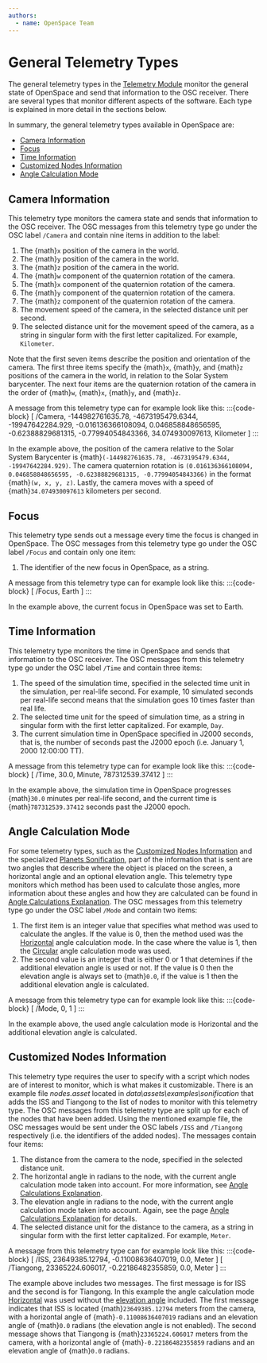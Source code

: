 ```yaml
---
authors:
  - name: OpenSpace Team
---
```


# General Telemetry Types
The general telemetry types in the [Telemetry Module](index.md) monitor the general state of OpenSpace and send that information to the OSC receiver. There are several types that monitor different aspects of the software. Each type is explained in more detail in the sections below.

In summary, the general telemetry types available in OpenSpace are:
- [Camera Information](#camera-information)
- [Focus](#focus)
- [Time Information](#time-information)
- [Customized Nodes Information](#customized-nodes-information)
- [Angle Calculation Mode](#angle-calculation-mode)

## Camera Information
This telemetry type monitors the camera state and sends that information to the OSC receiver. The OSC messages from this telemetry type go under the OSC label `/Camera` and contain nine items in addition to the label:

  1. The {math}`x` position of the camera in the world.
  1. The {math}`y` position of the camera in the world.
  1. The {math}`z` position of the camera in the world.
  1. The {math}`w` component of the quaternion rotation of the camera.
  1. The {math}`x` component of the quaternion rotation of the camera.
  1. The {math}`y` component of the quaternion rotation of the camera.
  1. The {math}`z` component of the quaternion rotation of the camera.
  1. The movement speed of the camera, in the selected distance unit per second.
  1. The selected distance unit for the movement speed of the camera, as a string in singular form with the first letter capitalized. For example, `Kilometer`.

Note that the first seven items describe the position and orientation of the camera. The first three items specify the {math}`x`, {math}`y`, and {math}`z` positions of the camera in the world, in relation to the Solar System barycenter. The next four items are the quaternion rotation of the camera in the order of {math}`w`, {math}`x`, {math}`y`, and {math}`z`.

A message from this telemetry type can for example look like this:
:::{code-block}
[ /Camera, -144982761635.78, -4673195479.6344, -19947642284.929, -0.016136366108094, 0.046858848656595, -0.62388829681315, -0.77994054843366, 34.074930097613, Kilometer ]
:::

In the example above, the position of the camera relative to the Solar System Barycenter is {math}`(-144982761635.78, -4673195479.6344, -19947642284.929)`. The camera quaternion rotation is `(0.016136366108094, 0.046858848656595, -0.62388829681315, -0.77994054843366)` in the format {math}`(w, x, y, z)`. Lastly, the camera moves with a speed of {math}`34.074930097613` kilometers per second.

## Focus
This telemetry type sends out a message every time the focus is changed in OpenSpace. The OSC messages from this telemetry type go under the OSC label `/Focus` and contain only one item:

  1. The identifier of the new focus in OpenSpace, as a string.

A message from this telemetry type can for example look like this:
:::{code-block}
[ /Focus, Earth ]
:::

In the example above, the current focus in OpenSpace was set to Earth.

## Time Information
This telemetry type monitors the time in OpenSpace and sends that information to the OSC receiver. The OSC messages from this telemetry type go under the OSC label `/Time` and contain three items:

  1. The speed of the simulation time, specified in the selected time unit in the simulation, per real-life second. For example, 10 simulated seconds per real-life second means that the simulation goes 10 times faster than real life.
  1. The selected time unit for the speed of simulation time, as a string in singular form with the first letter capitalized. For example, `Day`.
  1. The current simulation time in OpenSpace specified in J2000 seconds, that is, the number of seconds past the J2000 epoch (i.e. January 1, 2000 12:00:00 TT).

A message from this telemetry type can for example look like this:
:::{code-block}
[ /Time, 30.0, Minute, 787312539.37412 ]
:::

In the example above, the simulation time in OpenSpace progresses {math}`30.0` minutes per real-life second, and the current time is {math}`787312539.37412` seconds past the J2000 epoch.

## Angle Calculation Mode
For some telemetry types, such as the [Customized Nodes Information](#customized-nodes-information) and the specialized [Planets Sonification](./telemetry-types-specialized.md#planets-sonification), part of the information that is sent are two angles that describe where the object is placed on the screen, a horizontal angle and an optional elevation angle. This telemetry type monitors which method has been used to calculate those angles, more information about these angles and how they are calculated can be found in [Angle Calculations Explanation](./angle-information.md#angle-calculations-explanation). The OSC messages from this telemetry type go under the OSC label `/Mode` and contain two items:

  1. The first item is an integer value that specifies what method was used to calculate the angles. If the value is 0, then the method used was the [Horizontal](./angle-information.md#horizontal) angle calculation mode. In the case where the value is 1, then the [Circular](./angle-information.md#circular) angle calculation mode was used.
  1. The second value is an integer that is either 0 or 1 that detemines if the additional elevation angle is used or not. If the value is 0 then the elevation angle is always set to {math}`0.0`, if the value is 1 then the additional elevation angle is calculated.

A message from this telemetry type can for example look like this:
:::{code-block}
[ /Mode, 0, 1 ]
:::

In the example above, the used angle calculation mode is Horizontal and the additional elevation angle is calculated.

## Customized Nodes Information
This telemetry type requires the user to specify with a script which nodes are of interest to monitor, which is what makes it customizable. There is an example file _nodes.asset_ located in _data\assets\examples\sonification_ that adds the ISS and Tiangong to the list of nodes to monitor with this telemetry type. The OSC messages from this telemetry type are split up for each of the nodes that have been added. Using the mentioned example file, the OSC messages would be sent under the OSC labels `/ISS` and `/Tiangong` respectively (i.e. the identifiers of the added nodes). The messages contain four items:

  1. The distance from the camera to the node, specified in the selected distance unit.
  1. The horizontal angle in radians to the node, with the current angle calculation mode taken into account. For more information, see [Angle Calculations Explanation](./angle-information.md#angle-calculations-explanation).
  1. The elevation angle in radians to the node, with the current angle calculation mode taken into account. Again, see the page [Angle Calculations Explanation](./angle-information.md#angle-calculations-explanation) for details.
  1. The selected distance unit for the distance to the camera, as a string in singular form with the first letter capitalized. For example, `Meter`.

A message from this telemetry type can for example look like this:
:::{code-block}
[ /ISS, 23649385.12794, -0.11008636407019, 0.0, Meter ]
[ /Tiangong, 23365224.606017, -0.22186482355859, 0.0, Meter ]
:::

The example above includes two messages. The first message is for ISS and the second is for Tiangong. In this example the angle calculation mode [Horizontal](./angle-information.md#horizontal) was used without the [elevation angle](./angle-information.md#additional-elevation-angle-horizontal) included. The first message indicates that ISS is located {math}`23649385.12794` meters from the camera, with a horizontal angle of {math}`-0.11008636407019` radians and an elevation angle of {math}`0.0` radians (the elevation angle is not enabled). The second message shows that Tiangong is {math}`23365224.606017` meters from the camera, with a horizontal angle of {math}`-0.22186482355859` radians and an elevation angle of {math}`0.0` radians.
